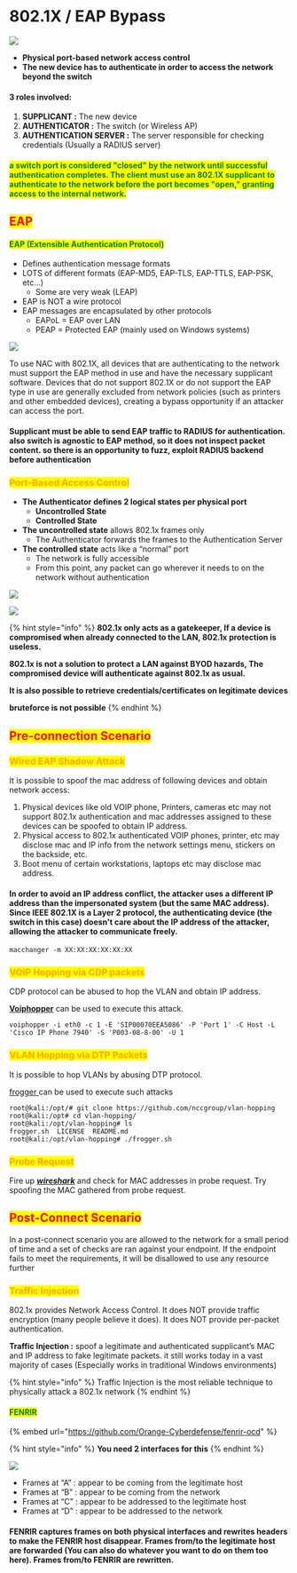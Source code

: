 # 802.1X / EAP Bypass

![](<../../.gitbook/assets/image (289) (1) (1).png>)

* **Physical port-based network access control**
* **The new device has to authenticate in order to access the network beyond the switch**

#### 3 roles involved:

1. **SUPPLICANT :** The new device
2. **AUTHENTICATOR :** The switch (or Wireless AP)
3. **AUTHENTICATION SERVER :** The server responsible for checking credentials (Usually a RADIUS server)

#### <mark style="color:green;">a switch port is considered "closed" by the network until successful authentication completes. The client must use an 802.1X supplicant to authenticate to the network before the port becomes "open," granting access to the internal network.</mark>

## <mark style="color:red;">EAP</mark>

#### <mark style="color:green;">EAP (Extensible Authentication Protocol)</mark>

* Defines authentication message formats
* LOTS of different formats (EAP-MD5, EAP-TLS, EAP-TTLS, EAP-PSK, etc…)
  * Some are very weak (LEAP)
* EAP is NOT a wire protocol
* EAP messages are encapsulated by other protocols
  * EAPoL = EAP over LAN
  * PEAP = Protected EAP (mainly used on Windows systems)

![](<../../.gitbook/assets/image (292) (1) (1) (1) (1).png>)

To use NAC with 802.1X, all devices that are authenticating to the network must support the EAP method in use and have the necessary supplicant software. Devices that do not support 802.1X or do not support the EAP type in use are generally excluded from network policies (such as printers and other embedded devices), creating a bypass opportunity if an attacker can access the port.

#### Supplicant must be able to send EAP traffic to RADIUS for authentication. also switch is agnostic to EAP method, so it does not inspect packet content. so there is an opportunity to fuzz, exploit RADIUS backend before authentication

### <mark style="color:orange;">Port-Based Access Control</mark>

* **The Authenticator defines 2 logical states per physical port**
  * **Uncontrolled State**
  * **Controlled State**
* **The uncontrolled state** allows 802.1x frames only
  * The Authenticator forwards the frames to the Authentication Server
* **The controlled state** acts like a “normal” port
  * The network is fully accessible
  * From this point, any packet can go wherever it needs to on the network without authentication

![](<../../.gitbook/assets/image (281) (1) (1) (1).png>)

![](<../../.gitbook/assets/image (283) (1) (1) (1).png>)

{% hint style="info" %}
**802.1x only acts as a gatekeeper, If a device is compromised when already connected to the LAN, 802.1x protection is useless.**

**802.1x is not a solution to protect a LAN against BYOD hazards, The compromised device will authenticate against 802.1x as usual.**

**It is also possible to retrieve credentials/certificates on legitimate devices**

**bruteforce is not possible**
{% endhint %}

## <mark style="color:red;">Pre-connection Scenario</mark>

### <mark style="color:orange;">Wired EAP Shadow Attack</mark>

It is possible to spoof the mac address of following devices and obtain network access:

1. Physical devices like old VOIP phone, Printers, cameras etc may not support 802.1x authentication and mac addresses assigned to these devices can be spoofed to obtain IP address.
2. Physical access to 802.1x authenticated VOIP phones, printer, etc may disclose mac and IP info from the network settings menu, stickers on the backside, etc.
3. Boot menu of certain workstations, laptops etc may disclose mac address.

#### In order to avoid an IP address conflict, the attacker uses a different IP address than the impersonated system (but the same MAC address). Since IEEE 802.1X is a Layer 2 protocol, the authenticating device (the switch in this case) doesn't care about the IP address of the attacker, allowing the attacker to communicate freely.

```
macchanger -m XX:XX:XX:XX:XX:XX
```

### <mark style="color:orange;">VOIP Hopping via CDP packets</mark>

CDP protocol can be abused to hop the VLAN and obtain IP address.

[**Voiphopper**](https://tools.kali.org/sniffingspoofing/voiphopper) can be used to execute this attack.

```
voiphopper -i eth0 -c 1 -E 'SIP00070EEA5086' -P 'Port 1' -C Host -L   'Cisco IP Phone 7940' -S 'P003-08-8-00' -U 1
```

### <mark style="color:orange;">**VLAN Hopping via DTP Packets**</mark>

It is possible to hop VLANs by abusing DTP protocol.

[frogger ](https://github.com/nccgroup/vlan-hopping)can be used to execute such attacks

```
root@kali:/opt/# git clone https://github.com/nccgroup/vlan-hopping
root@kali:/opt# cd vlan-hopping/
root@kali:/opt/vlan-hopping# ls
frogger.sh  LICENSE  README.md
root@kali:/opt/vlan-hopping# ./frogger.sh
```

### <mark style="color:orange;">**Probe Request**</mark>

Fire up [_**wireshark**_](https://www.wireshark.org) and check for MAC addresses in probe request. Try spoofing the MAC gathered from probe request.

## <mark style="color:red;">Post-Connect Scenario</mark>

In a post-connect scenario you are allowed to the network for a small period of time and a set of checks are ran against your endpoint. If the endpoint fails to meet the requirements, it will be disallowed to use any resource further

### <mark style="color:orange;">Traffic Injection</mark>

802.1x provides Network Access Control. It does NOT provide traffic encryption (many people believe it does). It does NOT provide per-packet authentication.

**Traffic Injection :** spoof a legitimate and authenticated supplicant’s MAC and IP address to fake legitimate packets. it still works today in a vast majority of cases (Especially works in traditional Windows environments)

{% hint style="info" %}
Traffic Injection is the most reliable technique to physically attack a 802.1x network
{% endhint %}

#### <mark style="color:green;">FENRIR</mark>

{% embed url="https://github.com/Orange-Cyberdefense/fenrir-ocd" %}

{% hint style="info" %}
**You need 2 interfaces for this**
{% endhint %}

![](<../../.gitbook/assets/image (298) (1) (1) (1) (1).png>)

* Frames at “A” : appear to be coming from the legitimate host
* Frames at “B” : appear to be coming from the network
* Frames at “C” : appear to be addressed to the legitimate host
* Frames at “D” : appear to be addressed to the network

#### FENRIR captures frames on both physical interfaces and rewrites headers to make the FENRIR host disappear. Frames from/to the legitimate host are forwarded (You can also do whatever you want to do on them too here). Frames from/to FENRIR are rewritten.
